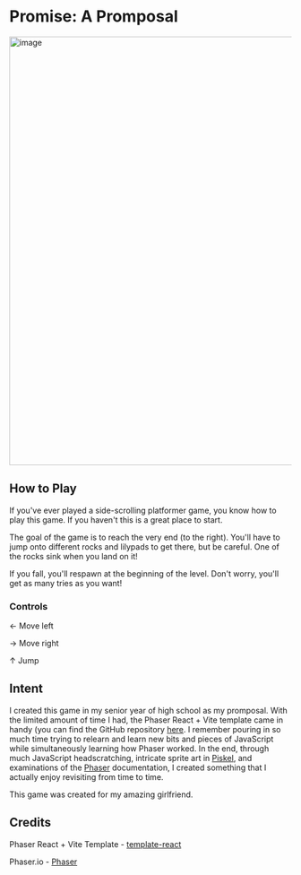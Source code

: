 # Promise: A Promposal

<img width="1020" height="765" alt="image" src="https://github.com/user-attachments/assets/7970b715-1aa1-475c-a256-1458c95c5c5e" />

## How to Play

If you've ever played a side-scrolling platformer game, you know how to play this game. If you haven't this is a great place to start.

The goal of the game is to reach the very end (to the right). You'll have to jump onto different rocks and lilypads to get there, but be careful. One of the rocks sink when you land on it!

If you fall, you'll respawn at the beginning of the level. Don't worry, you'll get as many tries as you want!

### Controls

← Move left

→ Move right

↑ Jump

## Intent

I created this game in my senior year of high school as my promposal. With the limited amount of time I had, the Phaser React + Vite template came in handy (you can find the GitHub repository [here](https://github.com/phaserjs/template-react). I remember pouring in so much time trying to relearn and learn new bits and pieces of JavaScript while simultaneously learning how Phaser worked. In the end, through much JavaScript headscratching, intricate sprite art in [Piskel](https://www.piskelapp.com/), and examinations of the [Phaser](https://phaser.io/) documentation, I created something that I actually enjoy revisiting from time to time.

This game was created for my amazing girlfriend.

## Credits

Phaser React + Vite Template - [template-react](https://github.com/phaserjs/template-react/)

Phaser.io - [Phaser](https://phaser.io/)
